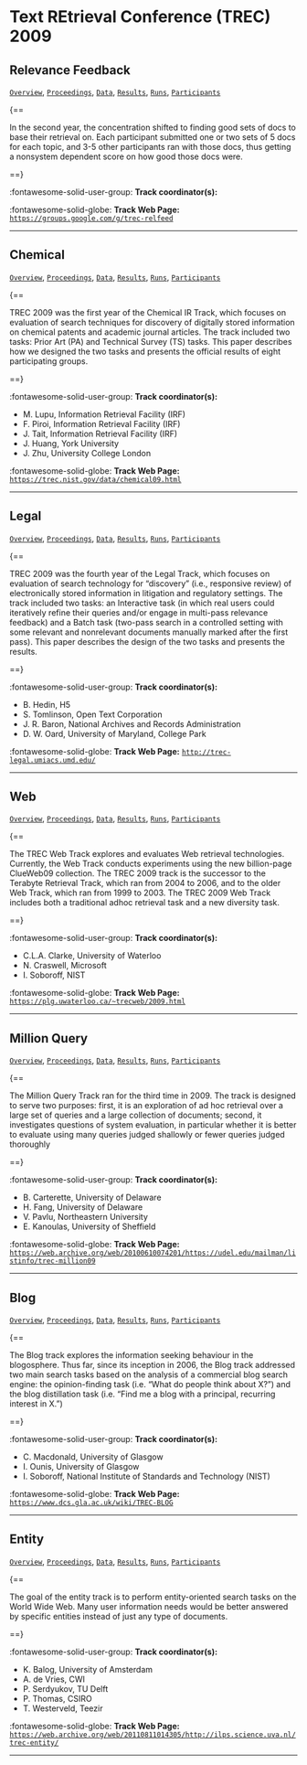 # Text REtrieval Conference (TREC) 2009 

## Relevance Feedback

[`Overview`](./relfdbk/overview.md), [`Proceedings`](./relfdbk/proceedings.md), [`Data`](./relfdbk/data.md), [`Results`](./relfdbk/results.md), [`Runs`](./relfdbk/runs.md), [`Participants`](./relfdbk/participants.md)

{==

In the second year, the concentration shifted to finding good sets of docs to base their retrieval on. Each participant submitted one or two sets of 5 docs for each topic, and 3-5 other participants ran with those docs, thus getting a nonsystem dependent score on how good those docs were.

==}

:fontawesome-solid-user-group: **Track coordinator(s):**



:fontawesome-solid-globe: **Track Web Page:** [`https://groups.google.com/g/trec-relfeed`](https://groups.google.com/g/trec-relfeed) 

---

## Chemical

[`Overview`](./chemical/overview.md), [`Proceedings`](./chemical/proceedings.md), [`Data`](./chemical/data.md), [`Results`](./chemical/results.md), [`Runs`](./chemical/runs.md), [`Participants`](./chemical/participants.md)

{==

TREC 2009 was the first year of the Chemical IR Track, which focuses on evaluation of search techniques for discovery of digitally stored information on chemical patents and academic journal articles. The track included two tasks: Prior Art (PA) and Technical Survey (TS) tasks. This paper describes how we designed the two tasks and presents the official results of eight participating groups.

==}

:fontawesome-solid-user-group: **Track coordinator(s):**

- M. Lupu, Information Retrieval Facility (IRF) 
- F. Piroi, Information Retrieval Facility (IRF) 
- J. Tait, Information Retrieval Facility (IRF) 
- J. Huang, York University 
- J. Zhu, University College London 


:fontawesome-solid-globe: **Track Web Page:** [`https://trec.nist.gov/data/chemical09.html`](https://trec.nist.gov/data/chemical09.html) 

---

## Legal

[`Overview`](./legal/overview.md), [`Proceedings`](./legal/proceedings.md), [`Data`](./legal/data.md), [`Results`](./legal/results.md), [`Runs`](./legal/runs.md), [`Participants`](./legal/participants.md)

{==

TREC 2009 was the fourth year of the Legal Track, which focuses on evaluation of search technology for “discovery” (i.e., responsive review) of electronically stored information in litigation and regulatory settings. The track included two tasks: an Interactive task (in which real users could iteratively refine their queries and/or engage in multi-pass relevance feedback) and a Batch task (two-pass search in a controlled setting with some relevant and nonrelevant documents manually marked after the first pass). This paper describes the design of the two tasks and presents the results.

==}

:fontawesome-solid-user-group: **Track coordinator(s):**

- B. Hedin, H5 
- S. Tomlinson, Open Text Corporation 
- J. R. Baron, National Archives and Records Administration 
- D. W. Oard, University of Maryland, College Park 


:fontawesome-solid-globe: **Track Web Page:** [`http://trec-legal.umiacs.umd.edu/`](http://trec-legal.umiacs.umd.edu/) 

---

## Web

[`Overview`](./web/overview.md), [`Proceedings`](./web/proceedings.md), [`Data`](./web/data.md), [`Results`](./web/results.md), [`Runs`](./web/runs.md), [`Participants`](./web/participants.md)

{==

The TREC Web Track explores and evaluates Web retrieval technologies. Currently, the Web Track conducts experiments using the new billion-page ClueWeb09 collection. The TREC 2009 track is the successor to the Terabyte Retrieval Track, which ran from 2004 to 2006, and to the older Web Track, which ran from 1999 to 2003. The TREC 2009 Web Track includes both a traditional adhoc retrieval task and a new diversity task. 

==}

:fontawesome-solid-user-group: **Track coordinator(s):**

- C.L.A. Clarke, University of Waterloo 
- N. Craswell, Microsoft 
- I. Soboroff, NIST 


:fontawesome-solid-globe: **Track Web Page:** [`https://plg.uwaterloo.ca/~trecweb/2009.html`](https://plg.uwaterloo.ca/~trecweb/2009.html) 

---

## Million Query

[`Overview`](./million-query/overview.md), [`Proceedings`](./million-query/proceedings.md), [`Data`](./million-query/data.md), [`Results`](./million-query/results.md), [`Runs`](./million-query/runs.md), [`Participants`](./million-query/participants.md)

{==

The Million Query Track ran for the third time in 2009. The track is designed to serve two purposes: first, it is an exploration of ad hoc retrieval over a large set of queries and a large collection of documents; second, it investigates questions of system evaluation, in particular whether it is better to evaluate using many queries judged shallowly or fewer queries judged thoroughly

==}

:fontawesome-solid-user-group: **Track coordinator(s):**

- B. Carterette, University of Delaware 
- H. Fang, University of Delaware 
- V. Pavlu, Northeastern University 
- E. Kanoulas, University of Sheffield 


:fontawesome-solid-globe: **Track Web Page:** [`https://web.archive.org/web/20100610074201/https://udel.edu/mailman/listinfo/trec-million09`](https://web.archive.org/web/20100610074201/https://udel.edu/mailman/listinfo/trec-million09) 

---

## Blog

[`Overview`](./blog/overview.md), [`Proceedings`](./blog/proceedings.md), [`Data`](./blog/data.md), [`Results`](./blog/results.md), [`Runs`](./blog/runs.md), [`Participants`](./blog/participants.md)

{==

The Blog track explores the information seeking behaviour in the blogosphere. Thus far, since its inception in 2006, the Blog track addressed two main search tasks based on the analysis of a commercial blog search engine: the opinion-finding task (i.e. “What do people think about X?”) and the blog distillation task (i.e. “Find me a blog with a principal, recurring interest in X.”)

==}

:fontawesome-solid-user-group: **Track coordinator(s):**

- C. Macdonald, University of Glasgow 
- I. Ounis, University of Glasgow 
- I. Soboroff, National Institute of Standards and Technology (NIST) 


:fontawesome-solid-globe: **Track Web Page:** [`https://www.dcs.gla.ac.uk/wiki/TREC-BLOG`](https://www.dcs.gla.ac.uk/wiki/TREC-BLOG) 

---

## Entity

[`Overview`](./entity/overview.md), [`Proceedings`](./entity/proceedings.md), [`Data`](./entity/data.md), [`Results`](./entity/results.md), [`Runs`](./entity/runs.md), [`Participants`](./entity/participants.md)

{==

The goal of the entity track is to perform entity-oriented search tasks on the World Wide Web. Many user information needs would be better answered by specific entities instead of just any type of documents.

==}

:fontawesome-solid-user-group: **Track coordinator(s):**

- K. Balog, University of Amsterdam 
- A. de Vries, CWI 
- P. Serdyukov, TU Delft 
- P. Thomas, CSIRO 
- T. Westerveld, Teezir 


:fontawesome-solid-globe: **Track Web Page:** [`https://web.archive.org/web/20110811014305/http://ilps.science.uva.nl/trec-entity/`](https://web.archive.org/web/20110811014305/http://ilps.science.uva.nl/trec-entity/) 

---

